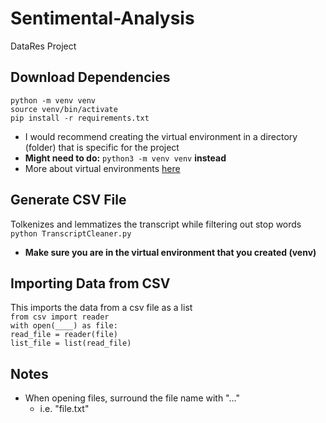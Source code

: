 # Sentimental-Analysis
DataRes Project

## Download Dependencies
`python -m venv venv`\
`source venv/bin/activate`\
`pip install -r requirements.txt`

- I would recommend creating the virtual environment in a directory (folder) that is specific for the project
- **Might need to do:** `python3 -m venv venv` **instead**
- More about virtual environments [here](https://www.youtube.com/watch?v=Kg1Yvry_Ydk&t=367s)

## Generate CSV File
Tolkenizes and lemmatizes the transcript while filtering out stop words
`python TranscriptCleaner.py`
- **Make sure you are in the virtual environment that you created (venv)**

## Importing Data from CSV 
This imports the data from a csv file as a list \
`from csv import reader`\
`with open(____) as file:`\
  `read_file = reader(file)`\
  `list_file = list(read_file)`
  
## Notes
- When opening files, surround the file name with "..."
  - i.e. "file.txt"



